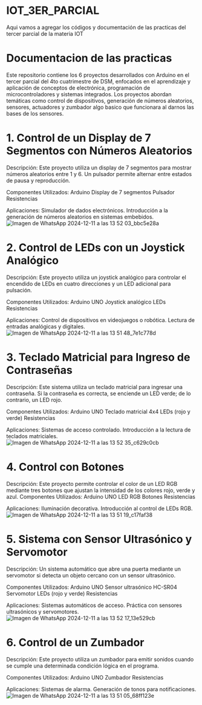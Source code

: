 # IOT_3ER_PARCIAL
Aqui vamos a agregar los códigos y documentación de las practicas del tercer parcial de la materia IOT


# Documentacion de las practicas
Este repositorio contiene los 6 proyectos desarrollados con Arduino en el tercer parcial del 4to cuatrimestre de DSM, enfocados en el aprendizaje y aplicación de conceptos de electrónica, programación de microcontroladores y sistemas integrados. Los proyectos abordan temáticas como control de dispositivos, generación de números aleatorios, sensores, actuadores y zumbador algo basico que funcionara al darnos las bases de los sensores.

# 1. Control de un Display de 7 Segmentos con Números Aleatorios

Descripción:
Este proyecto utiliza un display de 7 segmentos para mostrar números aleatorios entre 1 y 6. Un pulsador permite alternar entre estados de pausa y reproducción.

Componentes Utilizados:
Arduino 
Display de 7 segmentos
Pulsador
Resistencias

Aplicaciones:
Simulador de dados electrónicos.
Introducción a la generación de números aleatorios en sistemas embebidos.
![Imagen de WhatsApp 2024-12-11 a las 13 52 03_bbc5e28a](https://github.com/user-attachments/assets/5951d267-6a98-45d0-abbb-6470bbd8e5f7)


# 2. Control de LEDs con un Joystick Analógico
Descripción:
Este proyecto utiliza un joystick analógico para controlar el encendido de LEDs en cuatro direcciones y un LED adicional para pulsación.

Componentes Utilizados:
Arduino UNO
Joystick analógico
LEDs
Resistencias

Aplicaciones:
Control de dispositivos en videojuegos o robótica.
Lectura de entradas analógicas y digitales.
![Imagen de WhatsApp 2024-12-11 a las 13 51 48_7e1c778d](https://github.com/user-attachments/assets/0aed7a56-92dc-4428-bd5e-4f7599e2bd7a)


# 3. Teclado Matricial para Ingreso de Contraseñas
Descripción:
Este sistema utiliza un teclado matricial para ingresar una contraseña. Si la contraseña es correcta, se enciende un LED verde; de lo contrario, un LED rojo.

Componentes Utilizados:
Arduino UNO
Teclado matricial 4x4
LEDs (rojo y verde)
Resistencias

Aplicaciones:
Sistemas de acceso controlado.
Introducción a la lectura de teclados matriciales.
![Imagen de WhatsApp 2024-12-11 a las 13 52 35_c629c0cb](https://github.com/user-attachments/assets/636f566f-6377-4b65-8e29-be47445a5d6e)

# 4. Control con Botones

Descripción:
Este proyecto permite controlar el color de un LED RGB mediante tres botones que ajustan la intensidad de los colores rojo, verde y azul.
Componentes Utilizados:
Arduino UNO
LED RGB
Botones
Resistencias

Aplicaciones:
Iluminación decorativa.
Introducción al control de LEDs RGB.
![Imagen de WhatsApp 2024-12-11 a las 13 51 19_c17faf38](https://github.com/user-attachments/assets/133afd05-b0f3-4c79-945f-0490b3db7704)


# 5. Sistema con Sensor Ultrasónico y Servomotor
Descripción:
Un sistema automático que abre una puerta mediante un servomotor si detecta un objeto cercano con un sensor ultrasónico.

Componentes Utilizados:
Arduino UNO
Sensor ultrasónico HC-SR04
Servomotor
LEDs (rojo y verde)
Resistencias

Aplicaciones:
Sistemas automáticos de acceso.
Práctica con sensores ultrasónicos y servomotores.
![Imagen de WhatsApp 2024-12-11 a las 13 52 17_13e529cb](https://github.com/user-attachments/assets/63d827a7-3eb1-4b76-add9-8a77148bcf19)


# 6. Control de un Zumbador
Descripción:
Este proyecto utiliza un zumbador para emitir sonidos cuando se cumple una determinada condición lógica en el programa.

Componentes Utilizados:
Arduino UNO
Zumbador
Resistencias

Aplicaciones:
Sistemas de alarma.
Generación de tonos para notificaciones.
![Imagen de WhatsApp 2024-12-11 a las 13 51 05_68ff123e](https://github.com/user-attachments/assets/5ecccb5a-e24c-43e4-aa67-1364c9f95d4b)

